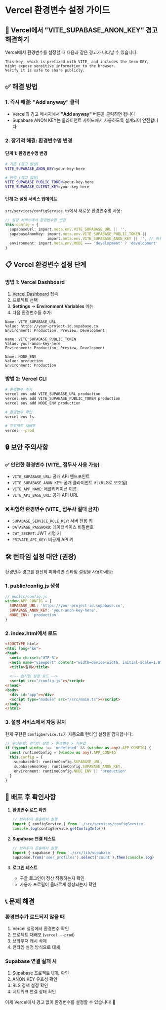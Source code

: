 # Vercel 환경변수 설정 가이드

## 🚨 Vercel에서 "VITE_SUPABASE_ANON_KEY" 경고 해결하기

Vercel에서 환경변수를 설정할 때 다음과 같은 경고가 나타날 수 있습니다:

```
This key, which is prefixed with VITE_ and includes the term KEY, 
might expose sensitive information to the browser. 
Verify it is safe to share publicly.
```

## ✅ 해결 방법

### 1. 즉시 해결: "Add anyway" 클릭
- Vercel의 경고 메시지에서 **"Add anyway"** 버튼을 클릭하면 됩니다
- Supabase ANON KEY는 클라이언트 사이드에서 사용하도록 설계되어 안전합니다

### 2. 장기적 해결: 환경변수명 변경

#### 단계 1: 환경변수명 변경
```bash
# 기존 (경고 발생)
VITE_SUPABASE_ANON_KEY=your-key-here

# 변경 (경고 없음)
VITE_SUPABASE_PUBLIC_TOKEN=your-key-here
VITE_SUPABASE_CLIENT_KEY=your-key-here
```

#### 단계 2: 설정 서비스 업데이트
`src/services/configService.ts`에서 새로운 환경변수명 사용:

```typescript
// 설정 서비스에서 환경변수명 변경
this.config = {
  supabaseUrl: import.meta.env.VITE_SUPABASE_URL || '',
  supabaseAnonKey: import.meta.env.VITE_SUPABASE_PUBLIC_TOKEN || 
                   import.meta.env.VITE_SUPABASE_ANON_KEY || '', // 하위호환성
  environment: import.meta.env.MODE === 'development' ? 'development' : 'production'
}
```

## 📋 Vercel 환경변수 설정 단계

### 방법 1: Vercel Dashboard
1. [Vercel Dashboard](https://vercel.com/dashboard) 접속
2. 프로젝트 선택
3. **Settings** → **Environment Variables** 메뉴
4. 다음 환경변수들 추가:

```
Name: VITE_SUPABASE_URL
Value: https://your-project-id.supabase.co
Environment: Production, Preview, Development

Name: VITE_SUPABASE_PUBLIC_TOKEN
Value: your-anon-key-here
Environment: Production, Preview, Development

Name: NODE_ENV
Value: production
Environment: Production
```

### 방법 2: Vercel CLI
```bash
# 환경변수 추가
vercel env add VITE_SUPABASE_URL production
vercel env add VITE_SUPABASE_PUBLIC_TOKEN production
vercel env add NODE_ENV production

# 환경변수 확인
vercel env ls

# 프로젝트 재배포
vercel --prod
```

## 🔒 보안 주의사항

### ✅ 안전한 환경변수 (VITE_ 접두사 사용 가능)
- `VITE_SUPABASE_URL`: 공개 API 엔드포인트
- `VITE_SUPABASE_ANON_KEY`: 공개 클라이언트 키 (RLS로 보호됨)
- `VITE_APP_NAME`: 애플리케이션 이름
- `VITE_API_BASE_URL`: 공개 API URL

### ❌ 위험한 환경변수 (VITE_ 접두사 절대 금지)
- `SUPABASE_SERVICE_ROLE_KEY`: 서버 전용 키
- `DATABASE_PASSWORD`: 데이터베이스 비밀번호
- `JWT_SECRET`: JWT 서명 키
- `PRIVATE_API_KEY`: 비공개 API 키

## 🛠️ 런타임 설정 대안 (권장)

환경변수 경고를 완전히 피하려면 런타임 설정을 사용하세요:

### 1. public/config.js 생성
```javascript
// public/config.js
window.APP_CONFIG = {
  SUPABASE_URL: 'https://your-project-id.supabase.co',
  SUPABASE_ANON_KEY: 'your-anon-key-here',
  NODE_ENV: 'production'
}
```

### 2. index.html에서 로드
```html
<!DOCTYPE html>
<html lang="ko">
<head>
  <meta charset="UTF-8">
  <meta name="viewport" content="width=device-width, initial-scale=1.0">
  <title>알뭐</title>
  
  <!-- 런타임 설정 로드 -->
  <script src="/config.js"></script>
</head>
<body>
  <div id="app"></div>
  <script type="module" src="/src/main.ts"></script>
</body>
</html>
```

### 3. 설정 서비스에서 자동 감지
현재 구현된 `configService.ts`가 자동으로 런타임 설정을 감지합니다:

```typescript
// 우선순위: 런타임 설정 > 환경변수 > 기본값
if (typeof window !== 'undefined' && (window as any).APP_CONFIG) {
  const runtimeConfig = (window as any).APP_CONFIG
  this.config = {
    supabaseUrl: runtimeConfig.SUPABASE_URL,
    supabaseAnonKey: runtimeConfig.SUPABASE_ANON_KEY,
    environment: runtimeConfig.NODE_ENV || 'production'
  }
}
```

## 🚀 배포 후 확인사항

1. **환경변수 로드 확인**
   ```javascript
   // 브라우저 콘솔에서 실행
   import { configService } from './src/services/configService'
   console.log(configService.getConfigInfo())
   ```

2. **Supabase 연결 테스트**
   ```javascript
   // 브라우저 콘솔에서 실행
   import { supabase } from './src/lib/supabase'
   supabase.from('user_profiles').select('count').then(console.log)
   ```

3. **로그인 테스트**
   - 구글 로그인이 정상 작동하는지 확인
   - 사용자 프로필이 올바르게 생성되는지 확인

## 📞 문제 해결

### 환경변수가 로드되지 않을 때
1. Vercel 설정에서 환경변수 확인
2. 프로젝트 재배포 (`vercel --prod`)
3. 브라우저 캐시 삭제
4. 런타임 설정 방식으로 대체

### Supabase 연결 실패 시
1. Supabase 프로젝트 URL 확인
2. ANON KEY 유효성 확인
3. RLS 정책 설정 확인
4. 네트워크 연결 상태 확인

이제 Vercel에서 경고 없이 환경변수를 설정할 수 있습니다! 🎉